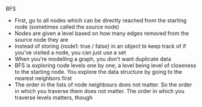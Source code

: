 BFS

- First, go to all nodes which can be directly reached from the starting node (sometimes called the source node)
- Nodes are given a level based on how many edges removed from the source node they are
- Instead of storing {node1: true / false} in an object to keep track of if you've visited a node, you can just use a set
- When you're modelling a graph, you don't want duplicate data
- BFS is exploring node levels one by one, a level being level of closeness to the starting node. You explore the data structure by going to the nearest neighbors first
- The order in the lists of node neighbours does not matter. So the order in which you traverse them does not matter. The order in which you traverse levels matters, though
